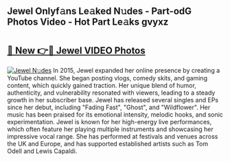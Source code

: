 ## Jewel Onlyf𝚊ns Le𝚊ked N𝚞des - Part-odG Photos Video - Hot Part Le𝚊ks gvyxz

# <h2><a href="http://ac24291.deff.icu/?id=Jewel">🔗 New 👉🔴 Jewel VIDEO Photos</a></h2>

[![Jewel N𝚞des](https://i.imgur.com/rIISA9y.gif)](http://ac24291.deff.icu/?id=Jewel)
In 2015, Jewel expanded her online presence by creating a YouTube channel. She began posting vlogs, comedy skits, and gaming content, which quickly gained traction. Her unique blend of humor, authenticity, and vulnerability resonated with viewers, leading to a steady growth in her subscriber base. Jewel has released several singles and EPs since her debut, including "Fading Fast", "Ghost", and "Wildflower". Her music has been praised for its emotional intensity, melodic hooks, and sonic experimentation. Jewel is known for her high-energy live performances, which often feature her playing multiple instruments and showcasing her impressive vocal range. She has performed at festivals and venues across the UK and Europe, and has supported established artists such as Tom Odell and Lewis Capaldi.
